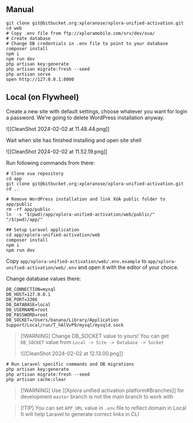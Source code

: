 ## Manual
```
git clone git@bitbucket.org:xploranose/xplora-unified-activation.git
cd web
# Copy .env file from ftp://xploramobile.com/srv/dev/xua/
# Create database
# Change DB credentials in .env file to point to your database
composer install
npm i
npm run dev
php artisan key:generate
php artisan migrate:fresh --seed
php artisan serve
open http://127.0.0.1:8000
```
## Local (on Flywheel)

Create a new site with default settings, choose whatever you want for login a password. We're going to delete WordPress installation anyway. 

![[CleanShot 2024-02-02 at 11.48.44.png]]

Wait when site has finished installing and open site shell

![[CleanShot 2024-02-02 at 11.52.19.png]]

Run following commands from there:

```
# Clone xua repository
cd app
git clone git@bitbucket.org:xploranose/xplora-unified-activation.git
cd ..

# Remove WordPress installation and link XUA public folder to app/public
rm -rf app/public
ln  -s "$(pwd)/app/xplora-unified-activation/web/public/" "/$(pwd)/app/"

## Setup Laravel application
cd app/xplora-unified-activation/web
composer install
npm i
npm run dev

```
Copy `app/xplora-unified-activation/web/.env.example` to `app/xplora-unified-activation/web/.env` and open it with the editor of your choice.

Change database values there:
```
DB_CONNECTION=mysql
DB_HOST=127.0.0.1
DB_PORT=3306
DB_DATABASE=local
DB_USERNAME=root
DB_PASSWORD=root
DB_SOCKET=/Users/banana/Library/Application Support/Local/run/T_hAlVvP9/mysql/mysqld.sock
```

> [!WARNING] Change DB_SOCKET value to yours!
> You can get `DB_SOCKET` value from `Local -> Site -> Database -> Socket`
> 
> ![[CleanShot 2024-02-02 at 12.13.00.png]]

```
# Run Laravel specific commands and DB migrations
php artisan key:generate
php artisan migrate:fresh --seed
php artisan cache:clear
```

> [!WARNING] Use [[Xplora unified activation platform#Branches]] for development
> `master` branch is not the main branch to work with

> [!TIP] You can set `APP_URL` value in `.env` file to reflect domain in Local
> It will help Laravel to generate correct links in CLI

